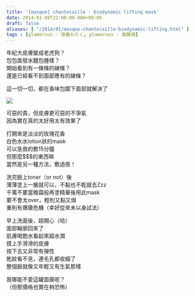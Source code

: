 ```yaml
---
title: '[masque] chantecaille - biodynamic lifting mask'
date: 2014-01-08T22:00:00.000+08:00
draft: false
aliases: [ "/2014/01/masque-chantecaille-biodynamic-lifting.html" ]
tags : [glamorous - 保養おたく, glamorous - 面膜魂]
---
```


年紀大皮膚變成老虎狗？  
包包面發水麵包腫樣？  
開始看到有一條條的線條？  
還是已經看不到面部應有的線條？  
  
這一切一切，都在香味包圍下面部就解決了  

![](/images/chantecaillelift.jpg)

可惡的貴，但皮膚更可惡的不爭氣  
因為實在真的太好用太有效果了  
  
打開來是淡淡的玫瑰花香  
白色水水lotion狀的mask  
可以急救的敷15分鐘  
但那麼$$$的東西嘛  
當然是另一種方法，敷過夜！  
  
洗完臉上toner（or not）後  
薄薄塗上一層就可以，不黏也不乾就去Zzz  
千萬不要當晚霜般再塗精華後用此mask  
要不會太over，輕則又黏又焗  
重則有爆瘡危機（幸好從來未以身試法）  
  
早上洗面後，超開心（哈）  
面部輪廓回來了  
肌膚喝飽水看起來超水潤  
摸上手滑滑的皮膚  
按下去又非常有彈性  
乾紋看不見，連毛孔都收細了  
整個臉就像又年輕又有生氣那樣  
  
我哪能不愛這罐面膜呢？  
（但那價格也實在夠恐怖）
